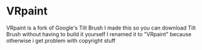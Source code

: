 # VRpaint

VRpaint is a fork of Google's Tilt Brush
I made this so you can download Tilt Brush without having to build it yourself
I renamed it to "VRpaint" because otherwise i get problem with copyright stuff
